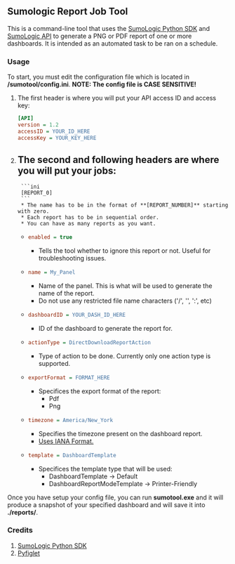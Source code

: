 ## Sumologic Report Job Tool

This is a command-line tool that uses the [SumoLogic Python SDK](https://github.com/SumoLogic/sumologic-python-sdk) and [SumoLogic API](https://api.us2.sumologic.com/docs/#section/Getting-Started) to generate a PNG or PDF report of one or more dashboards. It is intended as an automated task to be ran on a schedule.

### Usage

To start, you must edit the configuration file which is located in **/sumotool/config.ini**. **NOTE: The config file is CASE SENSITIVE!**

1. The first header is where you will put your API access ID and access key:
	```ini
	[API]
	version = 1.2
	accessID = YOUR_ID_HERE
	accessKey = YOUR_KEY_HERE
	```
2. The second and following headers are where you will put your jobs:
	-
		```ini
		[REPORT_0]
		```
		* The name has to be in the format of **[REPORT_NUMBER]** starting with zero.
		* Each report has to be in sequential order.
		* You can have as many reports as you want.
	-
		```ini
		enabled = true
		```
		* Tells the tool whether to ignore this report or not. Useful for troubleshooting issues.
	-
		```ini
		name = My_Panel
		```
		* Name of the panel. This is what will be used to generate the name of the report.
		* Do not use any restricted file name characters ('/', '\', ':', etc)
	-
		```ini
		dashboardID = YOUR_DASH_ID_HERE
		```
		* ID of the dashboard to generate the report for.
	-
		```ini
		actionType = DirectDownloadReportAction
		```
		* Type of action to be done. Currently only one action type is supported.
	-
		```ini
		exportFormat = FORMAT_HERE
		```
		* Specifices the export format of the report:
			- Pdf
			- Png
	-
		```ini
		timezone = America/New_York
		```
		* Specifies the timezone present on the dashboard report.
		* [Uses IANA Format.](https://en.wikipedia.org/wiki/List_of_tz_database_time_zones#List)
	-
		```ini
		template = DashboardTemplate
		```
		* Specifices the template type that will be used:
			- DashboardTemplate -> Default
			- DashboardReportModeTemplate -> Printer-Friendly

Once you have setup your config file, you can run **sumotool.exe** and it will produce a snapshot of your specified dashboard and will save it into **./reports/**.

### Credits

1. [SumoLogic Python SDK](https://github.com/SumoLogic/sumologic-python-sdk)
2. [Pyfiglet](https://github.com/pwaller/pyfiglet)